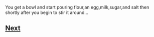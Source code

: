 You get a bowl and start pouring flour,an egg,milk,sugar,and salt then shortly after you begin to stir it around...

## [Next](story2.2.4.2.md)